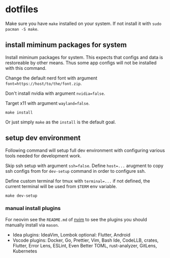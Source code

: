 # dotfiles

Make sure you have `make` installed on your system. If not install it with `sudo pacman -S make`.

## install miminum packages for system

Install miminum packages for system. This expects that configs and data is restoreable by other means. Thus 
some app configs will not be installed with this command.

Change the default nerd font with argument `font=https://host/to/the/font.zip`.

Don't install nvidia with argument `nvidia=false`.

Target x11 with argument `wayland=false`.
```make
make install
```
Or just simply `make` as the `install` is the default goal.

## setup dev environment

Following command will setup full dev environment with configuring various tools needed for development work.

Skip ssh setup with argument `ssh=false`.
Define `host=...` arugment to copy ssh configs from for `dev-setup` command in order to configure ssh.

Define custom terminal for tmux with `terminal=...` if not defined, the current terminal will be used from `$TERM` env variable.

```make
make dev-setup
```

### manual install plugins

For neovim see the `README.md` of [nvim](https://github.com/juhaku/nvim) to see the plugins you should manually install via `mason`.
* Idea plugins: IdeaVim, Lombok optional: Flutter, Android
* Vscode plugins: Docker, Go, Prettier, Vim, Bash Ide, CodeLLB, crates, Flutter, Error Lens, ESLint, 
  Even Better TOML, rust-analyzer, GitLens, Kubernetes
